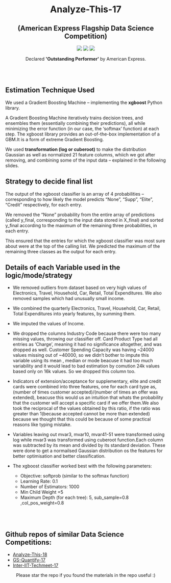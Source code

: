 <h1 align="center">
Analyze-This-17
</h1>

<h2 align="center">
(American Express Flagship Data Science Competition)
</h2>

<p align="center">
  <a href="https://github.com/ekagra-ranjan/Analyze-This-17/raw/master/Method_Presentation_Top_Floors_IITGuwahati.pptx"><img src="http://img.shields.io/badge/Slides-ppt-orange.svg"></a>
  <a href="https://github.com/ekagra-ranjan/Analyze-This-17/raw/master/Method_Presentation_Top_Floors_IITGuwahati.pptx"><img src="http://img.shields.io/badge/Result-Outstanding Performer-blue.svg"></a>
  <a href="https://github.com/ekagra-ranjan/Analyze-This-17/raw/master/Method_Presentation_Top_Floors_IITGuwahati.pptx"><img src="http://img.shields.io/badge/Team Name-Top Floors-purple.svg"></a>
</p>

<p align="center">
Declared <b> 'Outstanding Performer' </b> by American Express.
</p>

<br>
<br>

## Estimation Technique Used
We used a Gradient Boosting Machine – implementing the **xgboost** Python library.
 
A Gradient Boosting Machine iteratively trains decision trees, and ensembles them (essentially combining their predictions), all while minimizing the error function (in our case, the ‘softmax’ function) at each step. 
The xgboost library provides an out-of-the-box implementation of a GBM.It is a form of extreme Gradient Boosting. 

We used **transformation (log or cuberoot)** to make the distribution Gaussian as well as normalized 21 feature columns, whiich we got  after removing, and combining some of the input data – explained in the following slides.

## Strategy to decide final list
The output of the xgboost classifier is an array of 4 probabilities – corresponding to how likely the model predicts “None”, “Supp”, “Elite”, “Credit” respectively, for each entry.

We removed the “None” probability from the entire array of predictions (called y_final, corresponding to the input data stored in X_final) and sorted y_final according to the maximum of the remaining three probabilities, in each entry.

This ensured that the entries for which the xgboost classifier was most sure about were at the top of the calling list.
We predicted the maximum of the remaining three classes as the output for each entry.


## Details of each Variable used in the logic/mode/strategy
* We removed outliers from dataset based on very high values of Electronics, Travel, Household, Car, Retail, Total Expenditures. We also removed samples which had unusually small income.
* We combined the quarterly Electronics, Travel, Household, Car, Retail, Total Expenditures into yearly features, by summing them. 
* We imputed the values of Income.
* We dropped the columns Industry Code because there were too many missing values, throwing our classifier off. Card Product Type had all entries as ‘Charge’, meaning it had no significance altogether, and was dropped as well. Customer Spending Capacity was having ~24000 values missing out of ~40000, so we didn’t bother to impute this variable using its mean , median or mode beacuse it had too much variability and it would lead to bad estimation by comution 24k values based only on 16k values. So we dropped this column too.
* Indicators of extension/acceptance for supplementary, elite and credit cards were combined into  three features, one for each card type as, (number of times customer accepted)/(number of times an offer was extended), beacuse this would us an intuition that whats the probability that the customer will accept a specific card if we      offer them.We also took the reciprocal of the values obtained by this ratio, if the ratio was greater than 1(because accepted cannot be more than extended) because we thought that this could be because of some practical reasons like typing mistake.

* Variables leaving out mvar3, mvar10, mvar41-51 were transformed using log while mvar3 was transformed using cuberoot function.Each column was subtracted by its mean and divided by its standard deviation. These were done to get a normailsed Gaussian distribution os the features for better optimisation and better classification.

* The xgboost classifier worked best with the following parameters:
    * Objective: softprob (similar to the softmax function)
    * Learning Rate: 0.1
    * Number of Estimators: 1000
    * Min Child Weight =5
    * Maximum Depth (for each tree): 5, sub_sample=0.8 ,col_pos_weight=0.8


<br>
<br>

## Github repos of similar Data Science Competitions:

* [Analyze-This-18](https://github.com/ekagra-ranjan/Analyze-This-18)
* [GS-Quantify-17](https://github.com/ekagra-ranjan/GS-Quantify-17/)
* [Inter-IIT-Techmeet-17](https://github.com/ekagra-ranjan/Optimal-Bidding/)

<p align="center">
	Please star the repo if you found the materials in the repo useful :)
</p>
